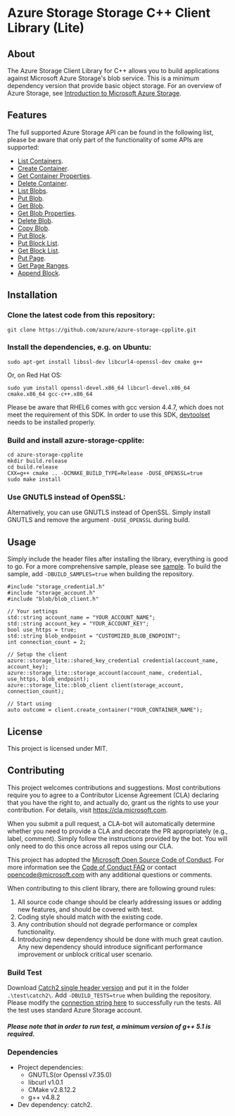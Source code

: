 # Azure Storage Storage C++ Client Library (Lite)

## About

The Azure Storage Client Library for C++ allows you to build applications against Microsoft Azure Storage's blob service. This is a minimum dependency version that provide basic object storage. For an overview of Azure Storage, see [Introduction to Microsoft Azure Storage](http://azure.microsoft.com/en-us/documentation/articles/storage-introduction/).

## Features
The full supported Azure Storage API can be found in the following list, please be aware that only part of the functionality of some APIs are supported:
- [List Containers](https://docs.microsoft.com/en-us/rest/api/storageservices/list-containers2).
- [Create Container](https://docs.microsoft.com/en-us/rest/api/storageservices/create-container).
- [Get Container Properties](https://docs.microsoft.com/en-us/rest/api/storageservices/get-container-properties).
- [Delete Container](https://docs.microsoft.com/en-us/rest/api/storageservices/delete-container).
- [List Blobs](https://docs.microsoft.com/en-us/rest/api/storageservices/list-blobs).
- [Put Blob](https://docs.microsoft.com/en-us/rest/api/storageservices/put-blob).
- [Get Blob](https://docs.microsoft.com/en-us/rest/api/storageservices/get-blob).
- [Get Blob Properties](https://docs.microsoft.com/en-us/rest/api/storageservices/get-blob-properties).
- [Delete Blob](https://docs.microsoft.com/en-us/rest/api/storageservices/delete-blob).
- [Copy Blob](https://docs.microsoft.com/en-us/rest/api/storageservices/copy-blob).
- [Put Block](https://docs.microsoft.com/en-us/rest/api/storageservices/put-block).
- [Put Block List](https://docs.microsoft.com/en-us/rest/api/storageservices/put-block-list).
- [Get Block List](https://docs.microsoft.com/en-us/rest/api/storageservices/get-block-list).
- [Put Page](https://docs.microsoft.com/en-us/rest/api/storageservices/put-page).
- [Get Page Ranges](https://docs.microsoft.com/en-us/rest/api/storageservices/get-page-ranges).
- [Append Block](https://docs.microsoft.com/en-us/rest/api/storageservices/append-block).

## Installation

### Clone the latest code from this repository:
```
git clone https://github.com/azure/azure-storage-cpplite.git
```
### Install the dependencies, e.g. on Ubuntu:
```
sudo apt-get install libssl-dev libcurl4-openssl-dev cmake g++
```
Or, on Red Hat OS:
```
sudo yum install openssl-devel.x86_64 libcurl-devel.x86_64 cmake.x86_64 gcc-c++.x86_64
```
Please be aware that RHEL6 comes with gcc version 4.4.7, which does not meet the requirement of this SDK. In order to use this SDK, [devtoolset](http://linux.web.cern.ch/linux/devtoolset/#install) needs to be installed properly.
### Build and install azure-storage-cpplite:
```
cd azure-storage-cpplite
mkdir build.release
cd build.release
CXX=g++ cmake .. -DCMAKE_BUILD_TYPE=Release -DUSE_OPENSSL=true
sudo make install
```
### Use GNUTLS instead of OpenSSL:
Alternatively, you can use GNUTLS instead of OpenSSL. Simply install GNUTLS and remove the argument `-DUSE_OPENSSL` during build.

## Usage
Simply include the header files after installing the library, everything is good to go. For a more comprehensive sample, please see [sample](https://github.com/azure/azure-storage-cpplite/blob/master/sample/sample.cpp).
To build the sample, add `-DBUILD_SAMPLES=true` when building the repository.
```
#include "storage_credential.h"
#include "storage_account.h"
#include "blob/blob_client.h"

// Your settings
std::string account_name = "YOUR_ACCOUNT_NAME";
std::string account_key = "YOUR_ACCOUNT_KEY";
bool use_https = true;
std::string blob_endpoint = "CUSTOMIZED_BLOB_ENDPOINT";
int connection_count = 2;

// Setup the client
azure::storage_lite::shared_key_credential credential(account_name, account_key);
azure::storage_lite::storage_account(account_name, credential, use_https, blob_endpoint);
azure::storage_lite::blob_client client(storage_account, connection_count);

// Start using
auto outcome = client.create_container("YOUR_CONTAINER_NAME");
```
## License
This project is licensed under MIT.
 
## Contributing

This project welcomes contributions and suggestions.  Most contributions require you to agree to a
Contributor License Agreement (CLA) declaring that you have the right to, and actually do, grant us
the rights to use your contribution. For details, visit https://cla.microsoft.com.

When you submit a pull request, a CLA-bot will automatically determine whether you need to provide
a CLA and decorate the PR appropriately (e.g., label, comment). Simply follow the instructions
provided by the bot. You will only need to do this once across all repos using our CLA.

This project has adopted the [Microsoft Open Source Code of Conduct](https://opensource.microsoft.com/codeofconduct/).
For more information see the [Code of Conduct FAQ](https://opensource.microsoft.com/codeofconduct/faq/) or
contact [opencode@microsoft.com](mailto:opencode@microsoft.com) with any additional questions or comments.

When contributing to this client library, there are following ground rules:
1. All source code change should be clearly addressing issues or adding new features, and should be covered with test.
2. Coding style should match with the existing code.
3. Any contribution should not degrade performance or complex functionality.
4. Introducing new dependency should be done with much great caution. Any new dependency should introduce significant performance improvement or unblock critical user scenario.

### Build Test
Download [Catch2 single header version](https://raw.githubusercontent.com/catchorg/Catch2/master/single_include/catch2/catch.hpp) and put it in the folder `.\test\catch2\`.
Add `-DBUILD_TESTS=true` when building the repository.
Please modify the [connection string here](https://github.com/katmsft/azure-storage-cpplite/blob/master/test/test_base.h#L18) to successfully run the tests. All the test uses standard Azure Storage account.
#### *Please note that in order to run test, a minimum version of g++ 5.1 is required.*

### Dependencies
- Project dependencies:
  - GNUTLS(or Openssl v7.35.0)
  - libcurl v1.0.1
  - CMake v2.8.12.2
  - g++ v4.8.2
- Dev dependency: catch2.
